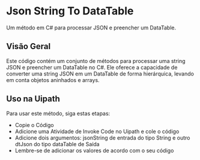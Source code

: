# Json String To DataTable
Um método em C# para processar JSON e preencher um DataTable.

## Visão Geral
Este código contém um conjunto de métodos para processar uma string JSON e preencher um DataTable no C#. Ele oferece a capacidade de converter uma string JSON em um DataTable de forma hierárquica, levando em conta objetos aninhados e arrays.

## Uso na Uipath
Para usar este método, siga estas etapas:

* Copie o Código
* Adicione uma Atividade de Invoke Code no Uipath e cole o código
* Adicione dois argumentos: jsonString de entrada do tipo String e outro dtJson do tipo dataTable de Saída
* Lembre-se de adicionar os valores de acordo com o seu código

  
